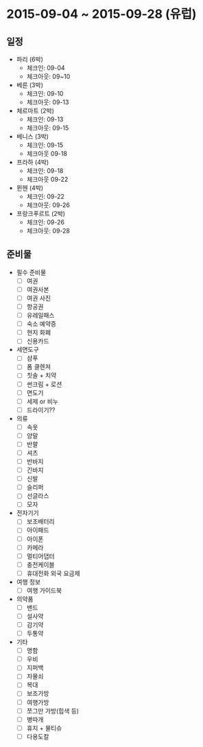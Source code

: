 # 2015-09-04 ~ 2015-09-28 (유럽)

## 일정
- 파리 (6박)
  + 체크인: 09-04
  + 체크아웃: 09~10
- 베른 (3박)
  + 체크인: 09-10
  + 체크아웃: 09-13
- 체르마트 (2박)
  + 체크인: 09-13
  + 체크아웃: 09-15
- 베니스 (3박)
  + 체크인: 09-15
  + 체크아웃 09-18
- 프라하 (4박)
  + 체크인: 09-18
  + 체크아웃 09-22
- 뮌헨 (4박)
  + 체크인: 09-22
  + 체크아웃: 09-26
- 프랑크푸르트 (2박)
  + 체크인: 09-26
  + 체크아웃: 09-28

## 준비물
- 필수 준비물
  + [ ] 여권
  + [ ] 여권사본
  + [ ] 여권 사진
  + [ ] 항공권
  + [ ] 유레일패스
  + [ ] 숙소 예약증
  + [ ] 현지 화폐
  + [ ] 신용카드
- 세면도구
  + [ ] 샴푸
  + [ ] 폼 클렌져
  + [ ] 칫솔 + 치약
  + [ ] 썬크림 + 로션
  + [ ] 면도기
  + [ ] 세제 or 비누
  + [ ] 드라이기??
- 의류
  + [ ] 속옷
  + [ ] 양말
  + [ ] 반팔
  + [ ] 셔츠
  + [ ] 반바지
  + [ ] 긴바지
  + [ ] 신발
  + [ ] 슬리퍼
  + [ ] 선글라스
  + [ ] 모자
- 전자기기
  + [ ] 보조배터리
  + [ ] 아이패드
  + [ ] 아이폰
  + [ ] 카메라
  + [ ] 멀티어댑터
  + [ ] 충전케이블
  + [ ] 휴대전화 외국 요금제
- 여행 정보
  + [ ] 여행 가이드북
- 의약품
  + [ ] 밴드
  + [ ] 설사약
  + [ ] 감기약
  + [ ] 두통약
- 기타
  + [ ] 명함
  + [ ] 우비
  + [ ] 지퍼백
  + [ ] 자물쇠
  + [ ] 복대
  + [ ] 보조가방
  + [ ] 여행가방
  + [ ] 쪼그만 가방(힙색 등)
  + [ ] 병따개
  + [ ] 휴지 + 물티슈
  + [ ] 다용도칼
